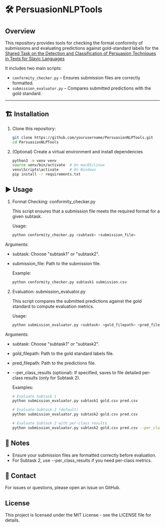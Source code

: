 # 🛠️ PersuasionNLPTools

## Overview  
This repository provides tools for checking the format conformity of submissions and evaluating predictions against gold-standard labels for the [Shared Task on the Detection and Classification of Persuasion Techniques in Texts for Slavic Languages](https://bsnlp.cs.helsinki.fi/shared-task.html)


It includes two main scripts:
- `conformity_checker.py` – Ensures submission files are correctly formatted.
- `submission_evaluator.py` – Compares submitted predictions with the gold standard.

---

## 🏗️ Installation

1. Clone this repository:  
   ```bash
   git clone https://github.com/yourusername/PersuasionNLPTools.git
   cd PersuasionNLPTools

2. (Optional) Create a virtual environment and install dependencies
    ```bash
    python3 -m venv venv
    source venv/bin/activate  # On macOS/Linux
    venv\Scripts\activate     # On Windows
    pip install -r requirements.txt


## ▶️ Usage

1. Format Checking: conformity_checker.py

    This script ensures that a submission file meets the required format for a given subtask.

    Usage:
    ```bash
    python conformity_checker.py <subtask> <submission_file>

Arguments:
* subtask: Choose "subtask1" or "subtask2".
* submission_file: Path to the submission file.

    Example:
    ```bash
    python conformity_checker.py subtask1 submission.csv

    
2. Evaluation: submission_evaluator.py

    This script compares the submitted predictions against the gold standard to compute evaluation metrics.
    
    Usage:
    ```bash
    python submission_evaluator.py <subtask> <gold_filepath> <pred_filepath> [--per_class_results]

Arguments:
* subtask: Choose "subtask1" or "subtask2".
* gold_filepath: Path to the gold standard labels file.
* pred_filepath: Path to the predictions file.
* --per_class_results (optional): If specified, saves to file detailed per-class results (only for Subtask 2).

    Examples:
    ```bash
    # Evaluate Subtask 1
    python submission_evaluator.py subtask1 gold.csv pred.csv

    # Evaluate Subtask 2 (default)
    python submission_evaluator.py subtask2 gold.csv pred.csv

    # Evaluate Subtask 2 with per-class results
    python submission_evaluator.py subtask2 gold.csv pred.csv --per_class_results


## 📌 Notes

* Ensure your submission files are formatted correctly before evaluation.
* For Subtask 2, use --per_class_results if you need per-class metrics.


## 📩 Contact

For issues or questions, please open an issue on GitHub.

## License

This project is licensed under the MIT License - see the LICENSE file for details.